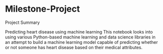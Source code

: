 # Milestone-Project

Project Summary

Predicting heart disease using machine learning
This notebook looks into using various Python-based machine learning and data science libraries in an attempt to build a machine learning model capable of predicting 
whether or not someone has heart disease based on their medical attributes.
